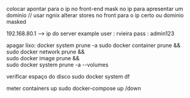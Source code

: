 colocar apontar para o ip no front-end
mask no ip para apresentar um dominio // usar ngnix
alterar stores no front para o ip certo ou dominio masked

192.168.80.1  --> ip do server example
user : rvieira 
pass : admin123

apagar lixo: 
docker system prune -a
sudo docker container prune  && \
sudo docker network prune  && \
sudo docker image prune  && \
sudo docker system prune -a  --volumes

verificar espaço do disco
sudo docker system df

meter containers up
sudo docker-compose up /down